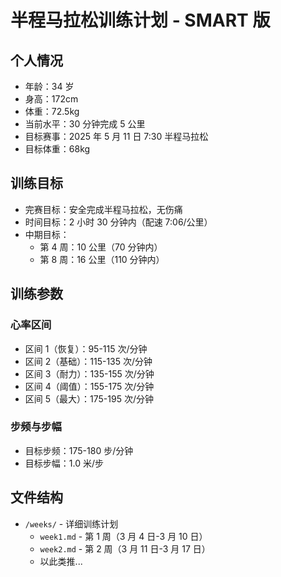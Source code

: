 # 半程马拉松训练计划 - SMART 版

## 个人情况

- 年龄：34 岁
- 身高：172cm
- 体重：72.5kg
- 当前水平：30 分钟完成 5 公里
- 目标赛事：2025 年 5 月 11 日 7:30 半程马拉松
- 目标体重：68kg

## 训练目标

- 完赛目标：安全完成半程马拉松，无伤痛
- 时间目标：2 小时 30 分钟内（配速 7:06/公里）
- 中期目标：
  - 第 4 周：10 公里（70 分钟内）
  - 第 8 周：16 公里（110 分钟内）

## 训练参数

### 心率区间

- 区间 1（恢复）：95-115 次/分钟
- 区间 2（基础）：115-135 次/分钟
- 区间 3（耐力）：135-155 次/分钟
- 区间 4（阈值）：155-175 次/分钟
- 区间 5（最大）：175-195 次/分钟

### 步频与步幅

- 目标步频：175-180 步/分钟
- 目标步幅：1.0 米/步

## 文件结构

- `/weeks/` - 详细训练计划
  - `week1.md` - 第 1 周（3 月 4 日-3 月 10 日）
  - `week2.md` - 第 2 周（3 月 11 日-3 月 17 日）
  - 以此类推...
